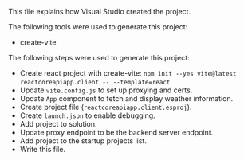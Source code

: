 This file explains how Visual Studio created the project.

The following tools were used to generate this project:
- create-vite

The following steps were used to generate this project:
- Create react project with create-vite: `npm init --yes vite@latest reactcoreapiapp.client -- --template=react`.
- Update `vite.config.js` to set up proxying and certs.
- Update `App` component to fetch and display weather information.
- Create project file (`reactcoreapiapp.client.esproj`).
- Create `launch.json` to enable debugging.
- Add project to solution.
- Update proxy endpoint to be the backend server endpoint.
- Add project to the startup projects list.
- Write this file.
